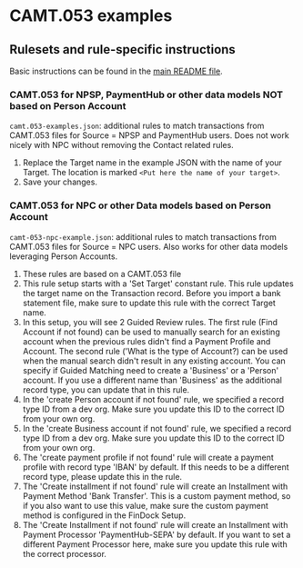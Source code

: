 # CAMT.053 examples

## Rulesets and rule-specific instructions

Basic instructions can be found in the [main README file](../README.md).

### CAMT.053 for NPSP, PaymentHub or other data models NOT based on Person Account
`camt.053-examples.json`: additional rules to match transactions from CAMT.053 files for Source = NPSP and PaymentHub users. Does not work nicely with NPC without removing the Contact related rules.
1. Replace the Target name in the example JSON with the name of your Target. The location is marked `<Put here the name of your target>`.
2. Save your changes.

### CAMT.053 for NPC or other Data models based on Person Account
`camt-053-npc-example.json`: additional rules to match transactions from CAMT.053 files for Source = NPC users. Also works for other data models leveraging Person Accounts.
1. These rules are based on a CAMT.053 file
2. This rule setup starts with a 'Set Target' constant rule. This rule updates the target name on the Transaction record. Before you import a bank statement file, make sure to update this rule with the correct Target name.
3. In this setup, you will see 2 Guided Review rules. The first rule (Find Account if not found) can be used to manually search for an existing account when the previous rules didn't find a Payment Profile and Account. The second rule ('What is the type of Account?) can be used when the manual search didn't result in any existing account. You can specify if Guided Matching need to create a 'Business' or a 'Person' account. If you use a different name than 'Business' as the additional record type, you can update that in this rule.
4. In the 'create Person account if not found' rule, we specified a record type ID from a dev org. Make sure you update this ID to the correct ID from your own org.
5. In the 'create Business account if not found' rule, we specified a record type ID from a dev org. Make sure you update this ID to the correct ID from your own org.
6. The 'create payment profile if not found' rule will create a payment profile with record type 'IBAN' by default. If this needs to be a different record type, please update this in the rule.
7. The 'Create installment if not found' rule will create an Installment with Payment Method 'Bank Transfer'. This is a custom payment method, so if you also want to use this value, make sure the custom payment method is configured in the FinDock Setup.
8. The 'Create Installment if not found' rule will create an Installment with Payment Processor 'PaymentHub-SEPA' by default. If you want to set a different Payment Processor here, make sure you update this rule with the correct processor.